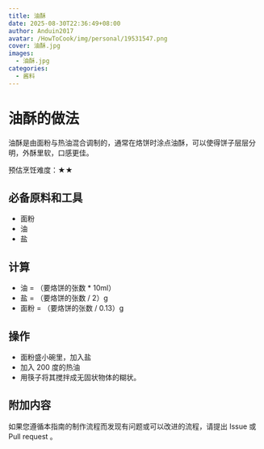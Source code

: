 ```yaml
---
title: 油酥
date: 2025-08-30T22:36:49+08:00
author: Anduin2017
avatar: /HowToCook/img/personal/19531547.png
cover: 油酥.jpg
images:
  - 油酥.jpg
categories:
  - 酱料
---
```


# 油酥的做法

油酥是由面粉与热油混合调制的，通常在烙饼时涂点油酥，可以使得饼子层层分明，外酥里软，口感更佳。

预估烹饪难度：★★

## 必备原料和工具

- 面粉
- 油
- 盐

## 计算

- 油 = （要烙饼的张数 * 10ml）
- 盐 = （要烙饼的张数 / 2）g
- 面粉 = （要烙饼的张数 / 0.13）g

## 操作

- 面粉盛小碗里，加入盐
- 加入 200 度的热油
- 用筷子将其搅拌成无固状物体的糊状。

## 附加内容

如果您遵循本指南的制作流程而发现有问题或可以改进的流程，请提出 Issue 或 Pull request 。
